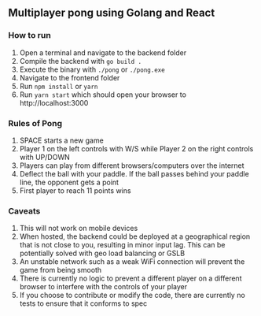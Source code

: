 ## Multiplayer pong using Golang and React

### How to run

1. Open a terminal and navigate to the backend folder
2. Compile the backend with `go build .`
3. Execute the binary with `./pong` or `./pong.exe`
4. Navigate to the frontend folder
5. Run `npm install` or `yarn`
6. Run `yarn start` which should open your browser to http://localhost:3000

### Rules of Pong

1. SPACE starts a new game
2. Player 1 on the left controls with W/S while Player 2 on the right controls with UP/DOWN
3. Players can play from different browsers/computers over the internet
4. Deflect the ball with your paddle. If the ball passes behind your paddle line, the opponent gets a point
5. First player to reach 11 points wins

### Caveats

1. This will not work on mobile devices
2. When hosted, the backend could be deployed at a geographical region that is not close to you, resulting in minor input lag. This can be potentially solved with geo load balancing or GSLB
3. An unstable network such as a weak WiFi connection will prevent the game from being smooth
4. There is currently no logic to prevent a different player on a different browser to interfere with the controls of your player
5. If you choose to contribute or modify the code, there are currently no tests to ensure that it conforms to spec
